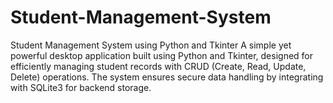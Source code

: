 # Student-Management-System
Student Management System using Python and Tkinter A simple yet powerful desktop application built using Python and Tkinter, designed for efficiently managing student records with CRUD (Create, Read, Update, Delete) operations. The system ensures secure data handling by integrating with SQLite3 for backend storage.
